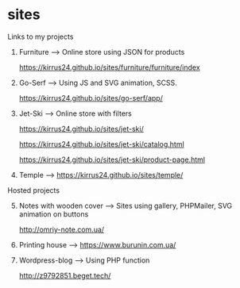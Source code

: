 # sites

Links to my projects

1. Furniture –>
   Online store using JSON for products

   https://kirrus24.github.io/sites/furniture/furniture/index

2. Go-Serf –>
   Using JS and SVG animation, SCSS.

   https://kirrus24.github.io/sites/go-serf/app/

3. Jet-Ski –>
   Online store with filters

   https://kirrus24.github.io/sites/jet-ski/

   https://kirrus24.github.io/sites/jet-ski/catalog.html

   https://kirrus24.github.io/sites/jet-ski/product-page.html

4. Temple –>
   https://kirrus24.github.io/sites/temple/

Hosted projects

5. Notes with wooden cover –>
   Sites using gallery, PHPMailer, SVG animation on buttons

   http://omriy-note.com.ua/

6. Printing house –>
   https://www.burunin.com.ua/

7. Wordpress-blog –>
   Using PHP function

   http://z9792851.beget.tech/
